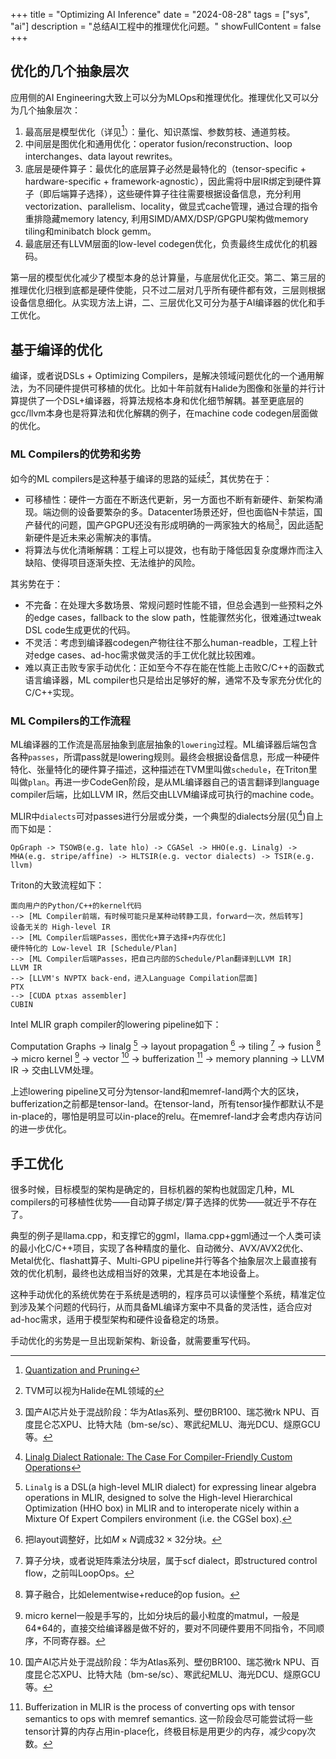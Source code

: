 +++
title = "Optimizing AI Inference"
date = "2024-08-28"
tags = ["sys", "ai"]
description = "总结AI工程中的推理优化问题。"
showFullContent = false
+++

## 优化的几个抽象层次
应用侧的AI Engineering大致上可以分为MLOps和推理优化。推理优化又可以分为几个抽象层次：
1. 最高层是模型优化（详见[^13]）：量化、知识蒸馏、参数剪枝、通道剪枝。
2. 中间层是图优化和通用优化：operator fusion/reconstruction、loop interchanges、data layout rewrites。
3. 底层是硬件算子：最优化的底层算子必然是最特化的（tensor-specific + hardware-specific + framework-agnostic），因此需将中层IR绑定到硬件算子（即后端算子选择），这些硬件算子往往需要根据设备信息，充分利用vectorization、parallelism、locality，做显式cache管理，通过合理的指令重排隐藏memory latency, 利用SIMD/AMX/DSP/GPGPU架构做memory tiling和minibatch block gemm。
4. 最底层还有LLVM层面的low-level codegen优化，负责最终生成优化的机器码。

第一层的模型优化减少了模型本身的总计算量，与底层优化正交。第二、第三层的推理优化归根到底都是硬件使能，只不过二层对几乎所有硬件都有效，三层则根据设备信息细化。从实现方法上讲，二、三层优化又可分为基于AI编译器的优化和手工优化。

## 基于编译的优化
编译，或者说DSLs + Optimizing Compilers，是解决领域问题优化的一个通用解法，为不同硬件提供可移植的优化。比如十年前就有Halide为图像和张量的并行计算提供了一个DSL+编译器，将算法规格本身和优化细节解耦。甚至更底层的gcc/llvm本身也是将算法和优化解耦的例子，在machine code codegen层面做的优化。

### ML Compilers的优势和劣势
如今的ML compilers是这种基于编译的思路的延续[^2]，其优势在于：
- 可移植性：硬件一方面在不断迭代更新，另一方面也不断有新硬件、新架构涌现。端边侧的设备要繁杂的多。Datacenter场景还好，但也面临N卡禁运，国产替代的问题，国产GPGPU还没有形成明确的一两家独大的格局[^10]，因此适配新硬件是近未来必需解决的事情。
- 将算法与优化清晰解耦：工程上可以提效，也有助于降低因复杂度爆炸而注入缺陷、使得项目逐渐失控、无法维护的风险。

其劣势在于：
- 不完备：在处理大多数场景、常规问题时性能不错，但总会遇到一些预料之外的edge cases，fallback to the slow path，性能骤然劣化，很难通过tweak DSL code生成更优的代码。
- 不灵活：考虑到编译器codegen产物往往不那么human-readble，工程上针对edge cases、ad-hoc需求做灵活的手工优化就比较困难。
- 难以真正击败专家手动优化：正如至今不存在能在性能上击败C/C++的函数式语言编译器，ML compiler也只是给出足够好的解，通常不及专家充分优化的C/C++实现。

### ML Compilers的工作流程
ML编译器的工作流是高层抽象到底层抽象的``lowering``过程。ML编译器后端包含各种``passes``，所谓pass就是lowering规则。最终会根据设备信息，形成一种硬件特化、张量特化的硬件算子描述，这种描述在TVM里叫做``schedule``，在Triton里叫做``plan``。再进一步CodeGen阶段，是从ML编译器自己的语言翻译到language compiler后端，比如LLVM IR，然后交由LLVM编译成可执行的machine code。

MLIR中``dialects``可对passes进行分层或分类，一个典型的dialects分层(见[^1])自上而下如是：
```
OpGraph -> TSOWB(e.g. late hlo) -> CGASel -> HHO(e.g. Linalg) -> MHA(e.g. stripe/affine) -> HLTSIR(e.g. vector dialects) -> TSIR(e.g. llvm)
```

Triton的大致流程如下：
```
面向用户的Python/C++的kernel代码
--> [ML Compiler前端，有时候可能只是某种动转静工具，forward一次，然后转写]
设备无关的 High-level IR
--> [ML Compiler后端Passes，图优化+算子选择+内存优化]
硬件特化的 Low-level IR [Schedule/Plan]
--> [ML Compiler后端Passes，把自己内部的Schedule/Plan翻译到LLVM IR]
LLVM IR 
--> [LLVM's NVPTX back-end，进入Language Compilation层面]
PTX
--> [CUDA ptxas assembler]
CUBIN
```

Intel MLIR graph compiler的lowering pipeline如下：

Computation Graphs -> linalg [^4] -> layout propagation [^7] -> tiling [^3] -> fusion [^8] -> micro kernel [^9] -> vector [^10] -> bufferization [^12] -> memory planning -> LLVM IR -> 交由LLVM处理。

上述lowering pipeline又可分为tensor-land和memref-land两个大的区块，bufferization之前都是tensor-land。在tensor-land，所有tensor操作都默认不是in-place的，哪怕是明显可以in-place的relu。在memref-land才会考虑内存访问的进一步优化。

## 手工优化
很多时候，目标模型的架构是确定的，目标机器的架构也就固定几种，ML compilers的可移植性优势——自动算子绑定/算子选择的优势——就近乎不存在了。

典型的例子是llama.cpp，和支撑它的ggml，llama.cpp+ggml通过一个人类可读的最小化C/C++项目，实现了各种精度的量化、自动微分、AVX/AVX2优化、Metal优化、flashatt算子、Multi-GPU pipeline并行等各个抽象层次上最直接有效的优化机制，最终也达成相当好的效果，尤其是在本地设备上。

这种手动优化的系统优势在于系统是透明的，程序员可以读懂整个系统，精准定位到涉及某个问题的代码行，从而具备ML编译方案中不具备的灵活性，适合应对ad-hoc需求，适用于模型架构和硬件设备稳定的场景。

手动优化的劣势是一旦出现新架构、新设备，就需要重写代码。


[^1]: [Linalg Dialect Rationale: The Case For Compiler-Friendly Custom Operations](https://mlir.llvm.org/docs/Rationale/RationaleLinalgDialect/)
[^2]: TVM可以视为Halide在ML领域的
[^3]: 算子分块，或者说矩阵乘法分块层，属于scf dialect，即structured control flow，之前叫LoopOps。
[^4]: ``Linalg`` is a DSL(a high-level MLIR dialect) for expressing linear algebra operations in MLIR, designed to solve the High-level Hierarchical Optimization (HHO box) in MLIR and to interoperate nicely within a Mixture Of Expert Compilers environment (i.e. the CGSel box). 
[^5]: [MLIR — Lowering through LLVM](https://www.jeremykun.com/2023/11/01/mlir-lowering-through-llvm/)
[^6]: [A friendly introduction to machine learning compilers and optimizers](https://huyenchip.com/2021/09/07/a-friendly-introduction-to-machine-learning-compilers-and-optimizers.html)
[^7]: 把layout调整好，比如$M\times N$调成$32\times 32$分块。
[^8]: 算子融合，比如elementwise+reduce的op fusion。
[^9]: micro kernel一般是手写的，比如分块后的最小粒度的matmul，一般是64*64的，直接交给编译器是做不好的，要对不同硬件要用不同指令，不同顺序，不同寄存器。
[^10]: 国产AI芯片处于混战阶段：华为Atlas系列、壁仞BR100、瑞芯微rk NPU、百度昆仑芯XPU、比特大陆（bm-se/sc）、寒武纪MLU、海光DCU、燧原GCU等。
[^11]: 各种vector操作，具体又可分为GPU dialect，Arm-Neon dialect、x86vector dialect（AVX，AVX512）、第四代Xeon的AMX dialect等。
[^12]: Bufferization in MLIR is the process of converting ops with tensor semantics to ops with memref semantics. 这一阶段会尽可能尝试将一些tensor计算的内存占用in-place化，终极目标是用更少的内存，减少copy次数。
[^13]: [Quantization and Pruning](https://cmbbq.github.io/posts/quantization_and_pruning)
